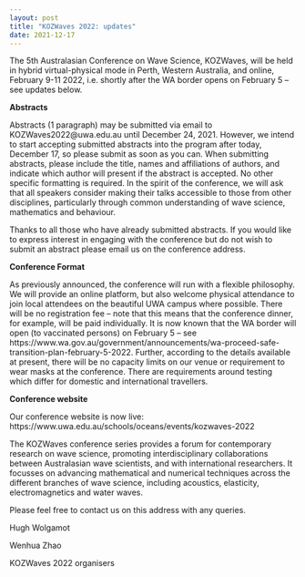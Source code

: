 ```yaml
---
layout: post
title: "KOZWaves 2022: updates"
date: 2021-12-17
---
```

 
<p> 
The 5th Australasian Conference on Wave Science, KOZWaves, will be held in hybrid virtual-physical mode in Perth, Western Australia, and online, February 9-11 2022, i.e. shortly after the WA border opens on February 5 – see updates below.
</p>
 
<p><b>Abstracts</b></p>
<p>
Abstracts (1 paragraph) may be submitted via email to KOZWaves2022@uwa.edu.au until December 24, 2021.  However, we intend to start accepting submitted abstracts into the program after today, December 17, so please submit as soon as you can.   When submitting abstracts, please include the title, names and affiliations of authors, and indicate which author will present if the abstract is accepted.  No other specific formatting is required.  In the spirit of the conference, we will ask that all speakers consider making their talks accessible to those from other disciplines, particularly through common understanding of wave science, mathematics and behaviour.
 </p>

<p>
Thanks to all those who have already submitted abstracts.   If you would like to express interest in engaging with the conference but do not wish to submit an abstract please email us on the conference address.
 </p>

<p><b>
Conference Format</b></p>
<p>
As previously announced, the conference will run with a flexible philosophy.  We will provide an online platform, but also welcome physical attendance to join local attendees on the beautiful UWA campus where possible.  There will be no registration fee – note that this means that the conference dinner, for example, will be paid individually.  It is now known that the WA border will open (to vaccinated persons) on February 5 – see https://www.wa.gov.au/government/announcements/wa-proceed-safe-transition-plan-february-5-2022.  Further, according to the details available at present, there will be no capacity limits on our venue or requirement to wear masks at the conference.  There are requirements around testing which differ for domestic and international travellers.
 </p>

<p>
<b>Conference website</b>
</p><p>
Our conference website is now live: https://www.uwa.edu.au/schools/oceans/events/kozwaves-2022
</p> 


<p>The KOZWaves conference series provides a forum for contemporary research on wave science, promoting interdisciplinary collaborations between Australasian wave scientists, and with international researchers. It focusses on advancing mathematical and numerical techniques across the different branches of wave science, including acoustics, elasticity, electromagnetics and water waves.
</p>
 
<p>Please feel free to contact us on this address with any queries.
</p> 

<p>Hugh Wolgamot
</p>
<p>Wenhua Zhao
</p>

<p>KOZWaves 2022 organisers</p>
